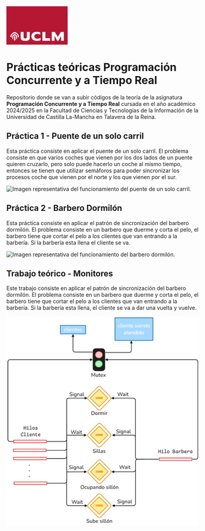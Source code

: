 <img src="https://github.com/elterror6/ProgramacionConcurrente/blob/main/images/LogoUCLM.jpg" alt="UCLM Logo" witdh=25 height=100>
<h1>Prácticas teóricas Programación Concurrente y a Tiempo Real</h1>
<p>Repositorio donde se van a subir códigos de la teoría de la asignatura <b>Programación Concurrente y a Tiempo Real</b> cursada en el año académico 2024/2025 en la Facultad de Ciencias y Tecnologías de la Información de la Universidad de Castilla La-Mancha en Talavera de la Reina.</p>
<h2>Práctica 1 - Puente de un solo carril</h2>
<p>Esta práctica consiste en aplicar el puente de un solo carril. El problema consiste en que varios coches que vienen por los dos lados de un puente quieren cruzarlo, pero solo puede hacerlo un coche al mismo tiempo, entonces se tienen que utilizar semáforos para poder sincronizar los procesos coche que vienen por el norte y los que vienen por el sur.</p>
<img src="" alt="Imagen representativa del funcionamiento del puente de un solo carril.">
<h2>Práctica 2 - Barbero Dormilón</h2>
<p>Esta práctica consiste en aplicar el patrón de sincronización del barbero dormilón. El problema consiste en un barbero que duerme y corta el pelo, el barbero tiene que cortar el pelo a los clientes que van entrando a la barbería. Si la barbería esta llena el cliente se va.</p>
<img src="" alt="Imagen representativa del funcionamiento del barbero dormilón.">
<h2>Trabajo teórico - Monitores</h2>
<p>Este trabajo consiste en aplicar el patrón de sincronización del barbero dormilón. El problema consiste en un barbero que duerme y corta el pelo, el barbero tiene que cortar el pelo a los clientes que van entrando a la barbería. Si la barbería esta llena, el cliente se va a dar una vuelta y vuelve.</p>
<img src="https://github.com/elterror6/ProgramacionConcurrente/blob/main/images/ejT.png" alt="Imagen descriptiva del funcionamiento de los monitores del problema del barbero dormilón.">
